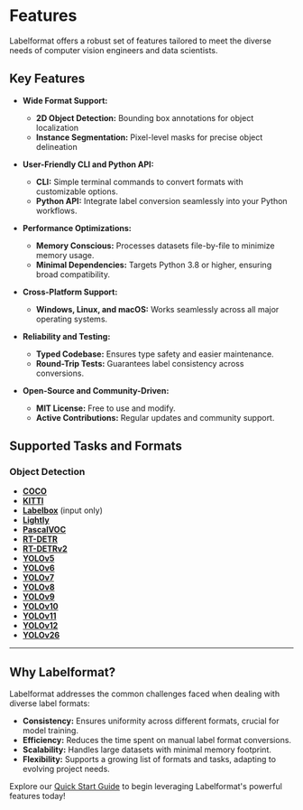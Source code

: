 # Features

Labelformat offers a robust set of features tailored to meet the diverse needs of computer vision engineers and data scientists.

## Key Features

- **Wide Format Support:**
    - **2D Object Detection:** Bounding box annotations for object localization
    - **Instance Segmentation:** Pixel-level masks for precise object delineation
  
- **User-Friendly CLI and Python API:**
    - **CLI:** Simple terminal commands to convert formats with customizable options.
    - **Python API:** Integrate label conversion seamlessly into your Python workflows.

- **Performance Optimizations:**
    - **Memory Conscious:** Processes datasets file-by-file to minimize memory usage.
    - **Minimal Dependencies:** Targets Python 3.8 or higher, ensuring broad compatibility.

- **Cross-Platform Support:**
    - **Windows, Linux, and macOS:** Works seamlessly across all major operating systems.

- **Reliability and Testing:**
    - **Typed Codebase:** Ensures type safety and easier maintenance.
    - **Round-Trip Tests:** Guarantees label consistency across conversions.

- **Open-Source and Community-Driven:**
    - **MIT License:** Free to use and modify.
    - **Active Contributions:** Regular updates and community support.

## Supported Tasks and Formats

### Object Detection

- **[COCO](formats/object-detection/coco.md)**
- **[KITTI](formats/object-detection/kitti.md)**
- **[Labelbox](formats/object-detection/labelbox.md)** (input only)
- **[Lightly](formats/object-detection/lightly.md)**
- **[PascalVOC](formats/object-detection/pascalvoc.md)**
- **[RT-DETR](formats/object-detection/rtdetr.md)**
- **[RT-DETRv2](formats/object-detection/rtdetrv2.md)**
- **[YOLOv5](formats/object-detection/yolov5.md)**
- **[YOLOv6](formats/object-detection/yolov6.md)**
- **[YOLOv7](formats/object-detection/yolov7.md)**
- **[YOLOv8](formats/object-detection/yolov8.md)**
- **[YOLOv9](formats/object-detection/yolov9.md)**
- **[YOLOv10](formats/object-detection/yolov10.md)**
- **[YOLOv11](formats/object-detection/yolov11.md)**
- **[YOLOv12](formats/object-detection/yolov12.md)**
- **[YOLOv26](formats/object-detection/yolov26.md)**

---

## Why Labelformat?

Labelformat addresses the common challenges faced when dealing with diverse label formats:

- **Consistency:** Ensures uniformity across different formats, crucial for model training.
- **Efficiency:** Reduces the time spent on manual label format conversions.
- **Scalability:** Handles large datasets with minimal memory footprint.
- **Flexibility:** Supports a growing list of formats and tasks, adapting to evolving project needs.

Explore our [Quick Start Guide](quick-start.md) to begin leveraging Labelformat's powerful features today!